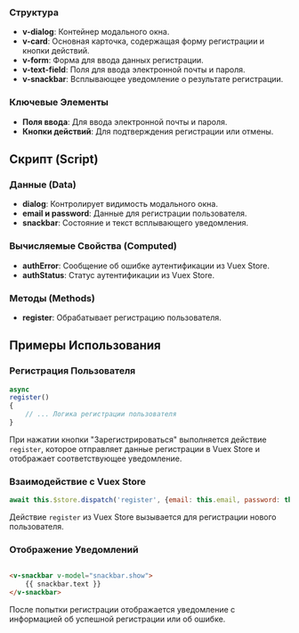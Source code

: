 ### Структура

- **v-dialog**: Контейнер модального окна.
- **v-card**: Основная карточка, содержащая форму регистрации и кнопки действий.
- **v-form**: Форма для ввода данных регистрации.
- **v-text-field**: Поля для ввода электронной почты и пароля.
- **v-snackbar**: Всплывающее уведомление о результате регистрации.

### Ключевые Элементы

- **Поля ввода**: Для ввода электронной почты и пароля.
- **Кнопки действий**: Для подтверждения регистрации или отмены.

## Скрипт (Script)

### Данные (Data)

- **dialog**: Контролирует видимость модального окна.
- **email и password**: Данные для регистрации пользователя.
- **snackbar**: Состояние и текст всплывающего уведомления.

### Вычисляемые Свойства (Computed)

- **authError**: Сообщение об ошибке аутентификации из Vuex Store.
- **authStatus**: Статус аутентификации из Vuex Store.

### Методы (Methods)

- **register**: Обрабатывает регистрацию пользователя.

## Примеры Использования

### Регистрация Пользователя

```javascript
async
register()
{
    // ... Логика регистрации пользователя
}
```

При нажатии кнопки "Зарегистрироваться" выполняется действие `register`, которое отправляет данные регистрации в Vuex
Store и отображает соответствующее уведомление.

### Взаимодействие с Vuex Store

```javascript
await this.$store.dispatch('register', {email: this.email, password: this.password});
```

Действие `register` из Vuex Store вызывается для регистрации нового пользователя.

### Отображение Уведомлений

```html

<v-snackbar v-model="snackbar.show">
    {{ snackbar.text }}
</v-snackbar>
```

После попытки регистрации отображается уведомление с информацией об успешной регистрации или об ошибке.